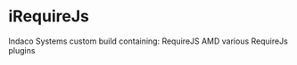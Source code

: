 iRequireJs
========

Indaco Systems custom build containing:
 RequireJS AMD
 various RequireJs plugins
 


